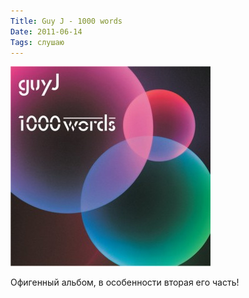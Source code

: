 ```yaml
---
Title: Guy J - 1000 words
Date: 2011-06-14
Tags: слушаю
---
```


![1000words.jpg](images/1000words.jpg)

Офигенный альбом, в особенности вторая его часть!